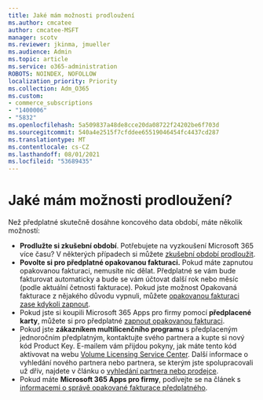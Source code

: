 ```yaml
---
title: Jaké mám možnosti prodloužení
ms.author: cmcatee
author: cmcatee-MSFT
manager: scotv
ms.reviewer: jkinma, jmueller
ms.audience: Admin
ms.topic: article
ms.service: o365-administration
ROBOTS: NOINDEX, NOFOLLOW
localization_priority: Priority
ms.collection: Adm_O365
ms.custom:
- commerce_subscriptions
- "1400006"
- "5832"
ms.openlocfilehash: 5a509837a48de8cce20da08722f24202be6f703d
ms.sourcegitcommit: 540a4e2515f7cfddee65519046454fc4437cd287
ms.translationtype: MT
ms.contentlocale: cs-CZ
ms.lasthandoff: 08/01/2021
ms.locfileid: "53689435"
---
```

# <a name="what-are-my-options-to-extend"></a>Jaké mám možnosti prodloužení?

Než předplatné skutečně dosáhne koncového data období, máte několik možností:

- **Prodlužte si zkušební období**.  Potřebujete na vyzkoušení Microsoft 365 více času? V některých případech si můžete [zkušební období prodloužit](https://docs.microsoft.com/microsoft-365/commerce/extend-your-trial).  
- **Povolte si pro předplatné opakovanou fakturaci.** Pokud máte zapnutou opakovanou fakturaci, nemusíte nic dělat. Předplatné se vám bude fakturovat automaticky a bude se vám účtovat další rok nebo měsíc (podle aktuální četnosti fakturace). Pokud jste možnost Opakovaná fakturace z nějakého důvodu vypnuli, můžete [opakovanou fakturaci zase kdykoli zapnout](https://docs.microsoft.com/microsoft-365/commerce/subscriptions/renew-your-subscription).
- Pokud jste si koupili Microsoft 365 Apps pro firmy pomocí **předplacené karty**, můžete si pro předplatné [zapnout opakovanou fakturaci](https://docs.microsoft.com/microsoft-365/commerce/subscriptions/renew-your-subscription).
- Pokud jste **zákazníkem multilicenčního programu** s předplaceným jednoročním předplatným, kontaktujte svého partnera a kupte si nový kód Product Key. E-mailem vám přijdou pokyny, jak máte tento kód aktivovat na webu [Volume Licensing Service Center](https://go.microsoft.com/fwlink/p/?LinkID=282016). Další informace o vyhledání nového partnera nebo partnera, se kterým jste spolupracovali už dřív, najdete v článku o [vyhledání partnera nebo prodejce](https://docs.microsoft.com/microsoft-365/admin/manage/find-your-partner-or-reseller).
- Pokud máte **Microsoft 365 Apps pro firmy**, podívejte se na článek s [informacemi o správě opakované fakturace předplatného](https://docs.microsoft.com/microsoft-365/commerce/subscriptions/renew-your-subscription).
